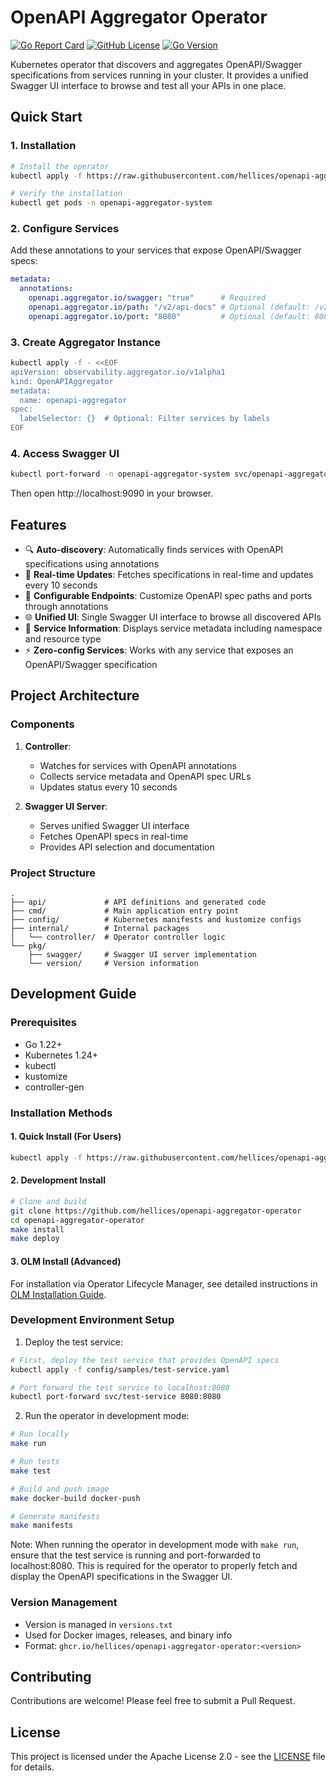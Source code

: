 # OpenAPI Aggregator Operator

[![Go Report Card](https://goreportcard.com/badge/github.com/hellices/openapi-aggregator-operator)](https://goreportcard.com/report/github.com/hellices/openapi-aggregator-operator)
[![GitHub License](https://img.shields.io/badge/license-Apache%202.0-blue.svg)](LICENSE)
[![Go Version](https://img.shields.io/github/go-mod/go-version/hellices/openapi-aggregator-operator)](go.mod)

Kubernetes operator that discovers and aggregates OpenAPI/Swagger specifications from services running in your cluster. It provides a unified Swagger UI interface to browse and test all your APIs in one place.

## Quick Start

### 1. Installation

```bash
# Install the operator
kubectl apply -f https://raw.githubusercontent.com/hellices/openapi-aggregator-operator/main/install.yaml

# Verify the installation
kubectl get pods -n openapi-aggregator-system
```

### 2. Configure Services

Add these annotations to your services that expose OpenAPI/Swagger specs:

```yaml
metadata:
  annotations:
    openapi.aggregator.io/swagger: "true"      # Required
    openapi.aggregator.io/path: "/v2/api-docs" # Optional (default: /v2/api-docs)
    openapi.aggregator.io/port: "8080"         # Optional (default: 8080)
```

### 3. Create Aggregator Instance

```bash
kubectl apply -f - <<EOF
apiVersion: observability.aggregator.io/v1alpha1
kind: OpenAPIAggregator
metadata:
  name: openapi-aggregator
spec:
  labelSelector: {}  # Optional: Filter services by labels
EOF
```

### 4. Access Swagger UI

```bash
kubectl port-forward -n openapi-aggregator-system svc/openapi-aggregator-openapi-aggregator-swagger-ui 9090:9090
```

Then open http://localhost:9090 in your browser.

## Features

- 🔍 **Auto-discovery**: Automatically finds services with OpenAPI specifications using annotations
- 🔄 **Real-time Updates**: Fetches specifications in real-time and updates every 10 seconds
- 🎯 **Configurable Endpoints**: Customize OpenAPI spec paths and ports through annotations
- 🌐 **Unified UI**: Single Swagger UI interface to browse all discovered APIs
- 📝 **Service Information**: Displays service metadata including namespace and resource type
- ⚡ **Zero-config Services**: Works with any service that exposes an OpenAPI/Swagger specification

## Project Architecture

### Components

1. **Controller**: 
   - Watches for services with OpenAPI annotations
   - Collects service metadata and OpenAPI spec URLs
   - Updates status every 10 seconds

2. **Swagger UI Server**: 
   - Serves unified Swagger UI interface
   - Fetches OpenAPI specs in real-time
   - Provides API selection and documentation

### Project Structure

```
.
├── api/             # API definitions and generated code
├── cmd/             # Main application entry point
├── config/          # Kubernetes manifests and kustomize configs
├── internal/        # Internal packages
│   └── controller/  # Operator controller logic
└── pkg/            
    ├── swagger/     # Swagger UI server implementation
    └── version/     # Version information
```

## Development Guide

### Prerequisites

- Go 1.22+
- Kubernetes 1.24+
- kubectl
- kustomize
- controller-gen

### Installation Methods

#### 1. Quick Install (For Users)

```bash
kubectl apply -f https://raw.githubusercontent.com/hellices/openapi-aggregator-operator/main/install.yaml
```

#### 2. Development Install

```bash
# Clone and build
git clone https://github.com/hellices/openapi-aggregator-operator
cd openapi-aggregator-operator
make install
make deploy
```

#### 3. OLM Install (Advanced)

For installation via Operator Lifecycle Manager, see detailed instructions in [OLM Installation Guide](docs/olm-install.md).

### Development Environment Setup

1. Deploy the test service:
```bash
# First, deploy the test service that provides OpenAPI specs
kubectl apply -f config/samples/test-service.yaml

# Port forward the test service to localhost:8080
kubectl port-forward svc/test-service 8080:8080
```

2. Run the operator in development mode:
```bash
# Run locally
make run

# Run tests
make test

# Build and push image
make docker-build docker-push

# Generate manifests
make manifests
```

Note: When running the operator in development mode with `make run`, ensure that the test service is running and port-forwarded to localhost:8080. This is required for the operator to properly fetch and display the OpenAPI specifications in the Swagger UI.

### Version Management

- Version is managed in `versions.txt`
- Used for Docker images, releases, and binary info
- Format: `ghcr.io/hellices/openapi-aggregator-operator:<version>`

## Contributing

Contributions are welcome! Please feel free to submit a Pull Request.

## License

This project is licensed under the Apache License 2.0 - see the [LICENSE](LICENSE) file for details.
